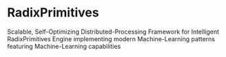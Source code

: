 # RadixPrimitives
Scalable, Self-Optimizing Distributed-Processing Framework for Intelligent RadixPrimitives Engine implementing modern Machine-Learning patterns featuring Machine-Learning capabilities
